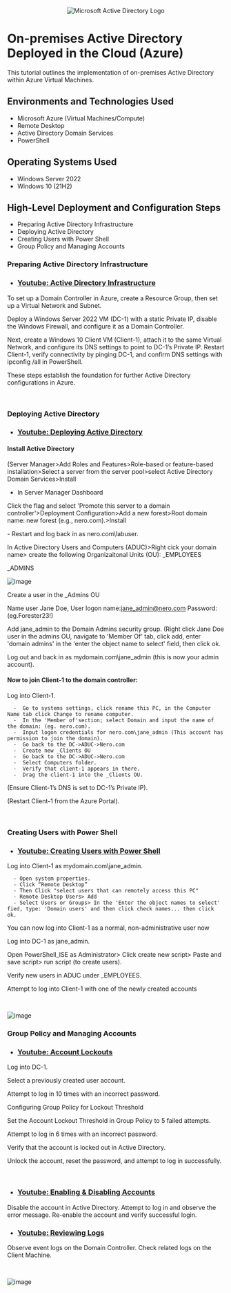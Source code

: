 <p align="center">
<img src="https://i.imgur.com/pU5A58S.png" alt="Microsoft Active Directory Logo"/>
</p>

<h1>On-premises Active Directory Deployed in the Cloud (Azure)</h1>
This tutorial outlines the implementation of on-premises Active Directory within Azure Virtual Machines.<br />




<h2>Environments and Technologies Used</h2>

- Microsoft Azure (Virtual Machines/Compute)
- Remote Desktop
- Active Directory Domain Services
- PowerShell

<h2>Operating Systems Used </h2>

- Windows Server 2022
- Windows 10 (21H2)

<h2>High-Level Deployment and Configuration Steps</h2>

-  Preparing Active Directory Infrastructure
-  Deploying Active Directory
-  Creating Users with Power Shell
-  Group Policy and Managing Accounts

<h3>Preparing Active Directory Infrastructure</h3>

- ### [Youtube: Active Directory Infrastructure](https://youtu.be/NdzmEvoZbUU)

<p>

To set up a Domain Controller in Azure, create a Resource Group, then set up a Virtual Network and Subnet. 

Deploy a Windows Server 2022 VM (DC-1) with a static Private IP, disable the Windows Firewall, and configure it as a Domain Controller. 

Next, create a Windows 10 Client VM (Client-1), attach it to the same Virtual Network, and configure its DNS settings to point to DC-1’s Private IP. Restart Client-1, verify connectivity by pinging DC-1, and confirm DNS settings with ipconfig /all in PowerShell. 

These steps establish the foundation for further Active Directory configurations in Azure.


</p>
</br>

<h3>Deploying Active Directory</h3>

- ### [Youtube: Deploying Active Directory](https://youtu.be/K609TSbxmj0)


<h4>Install Active Directory</h4>

<p> (Server Manager>Add Roles and Features>Role-based or feature-based installation>Select a server from the server pool>select Active Directory Domain Services>Install

- In Server Manager Dashboard

Click the flag and select 'Promote this server to a domain controller'>Deployment Configuration>Add a new forest>Root domain name: new forest (e.g., nero.com).>Install </p>

<p>
- Restart and log back in as nero.com\labuser.

In Active Directory Users and Computers (ADUC)>Right cick your domain name> create the following Organizaitonal Units (OU):
_EMPLOYEES

_ADMINS
</p> 

![image](https://github.com/user-attachments/assets/9a8a322b-5d82-4e03-a313-25b8152bbe45)

<p>

Create a user in the _Admins OU 
  
Name user Jane Doe, User logon name:jane_admin@nero.com Password:(eg.Forester23!)

Add jane_admin to the Domain Admins security group. (Right click Jane Doe user in the admins OU, navigate to 'Member Of' tab, click add, 
enter 'domain admins' in the 'enter the object name to select' field, then click ok.

Log out and back in as mydomain.com\jane_admin (this is now your admin account).
</p>

<h4>Now to join Client-1 to the domain controller:</h4>

<p>
Log into Client-1.

      -  Go to systems settings, click rename this PC, in the Computer Name tab click Change to rename computer.
      -  In the 'Member of'section; select Domain and input the name of the domain: (eg. nero.com).
      -  Input logon credentials for nero.com\jane_admin (This account has permission to join the domain).
      -  Go back to the DC->ADUC->Nero.com
      -  Create new _Clients OU
      -  Go back to the DC->ADUC->Nero.com
      -  Select Computers folder. 
      -  Verify that client-1 appears in there.
      -  Drag the client-1 into the _Clients OU.
      
(Ensure Client-1’s DNS is set to DC-1’s Private IP).

(Restart Client-1 from the Azure Portal).

</p>
</br>

<h3>Creating Users with Power Shell</h3>

- ### [Youtube: Creating Users with Power Shell](https://youtu.be/ETuLQhwHp9s)


<p>
  Log into Client-1 as mydomain.com\jane_admin.
  
      - Open system properties.
      - Click “Remote Desktop”
      - Then Click "select users that can remotely access this PC"
      - Remote Desktop Users> Add
      - Select Users or Groups> In the 'Enter the object names to select' fied, type: 'Domain users' and then click check names... then click ok.

You can now log into Client-1 as a normal, non-administrative user now
</p>

<p>
Log into DC-1 as jane_admin.

Open PowerShell_ISE as Administrator> Click create new script> Paste and save script> run script (to create users).

Verify new users in ADUC under _EMPLOYEES.

Attempt to log into Client-1 with one of the newly created accounts

</p>
<br />

![image](https://github.com/user-attachments/assets/7b5c660e-da04-4b2a-a31b-a85781a5c911)


<h3>Group Policy and Managing Accounts</h3>

- ### [Youtube: Account Lockouts](https://www.youtube.com/watch?v=Exgmu6gjWGI)

<p>
Log into DC-1.

Select a previously created user account.

Attempt to log in 10 times with an incorrect password.

Configuring Group Policy for Lockout Threshold

Set the Account Lockout Threshold in Group Policy to 5 failed attempts.

Attempt to log in 6 times with an incorrect password.

Verify that the account is locked out in Active Directory.

Unlock the account, reset the password, and attempt to log in successfully. </p></br>


- ### [Youtube: Enabling & Disabling Accounts](https://www.youtube.com/watch?v=rrAw88eMW74)

<p> Disable the account in Active Directory.
Attempt to log in and observe the error message.
Re-enable the account and verify successful login.
</p>


- ### [Youtube: Reviewing Logs](https://www.youtube.com/watch?v=Onkr8PGxfp8)

<p> Observe event logs on the Domain Controller.
Check related logs on the Client Machine.</p></br>

![image](https://github.com/user-attachments/assets/03a08c15-81f8-47f6-afb2-f146839dc457)

